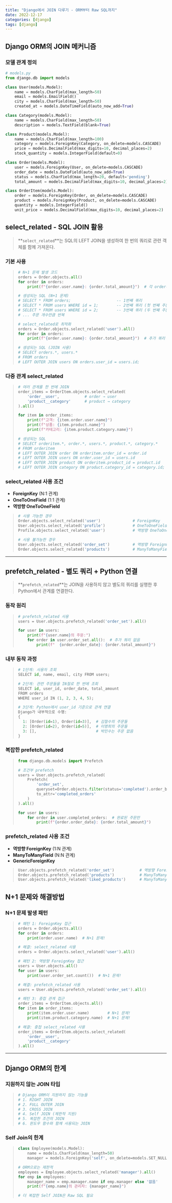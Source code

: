 ```yaml
---
title: "Django에서 JOIN 다루기 - ORM부터 Raw SQL까지"
date: 2022-12-17
categories: [django]
tags: [django]
---
```


## **Django ORM의 JOIN 메커니즘**

### 모델 관계 정의

```python
# models.py
from django.db import models

class User(models.Model):
    name = models.CharField(max_length=50)
    email = models.EmailField()
    city = models.CharField(max_length=50)
    created_at = models.DateTimeField(auto_now_add=True)

class Category(models.Model):
    name = models.CharField(max_length=50)
    description = models.TextField(blank=True)

class Product(models.Model):
    name = models.CharField(max_length=100)
    category = models.ForeignKey(Category, on_delete=models.CASCADE)
    price = models.DecimalField(max_digits=10, decimal_places=2)
    stock_quantity = models.IntegerField(default=0)

class Order(models.Model):
    user = models.ForeignKey(User, on_delete=models.CASCADE)
    order_date = models.DateField(auto_now_add=True)
    status = models.CharField(max_length=20, default='pending')
    total_amount = models.DecimalField(max_digits=10, decimal_places=2)

class OrderItem(models.Model):
    order = models.ForeignKey(Order, on_delete=models.CASCADE)
    product = models.ForeignKey(Product, on_delete=models.CASCADE)
    quantity = models.IntegerField()
    unit_price = models.DecimalField(max_digits=10, decimal_places=2)
```

## **select_related - SQL JOIN 활용**

> **`select_related`**는 SQL의 LEFT JOIN을 생성하여 한 번의 쿼리로 관련 객체를 함께 가져온다.

### 기본 사용

> ```python
> # N+1 문제 발생 코드
> orders = Order.objects.all()
> for order in orders:
>     print(f"{order.user.name}: {order.total_amount}")  # 각 order마다 user 쿼리 실행
> 
> # 생성되는 SQL (N+1 문제)
> # SELECT * FROM orders;                    -- 1번째 쿼리
> # SELECT * FROM users WHERE id = 1;        -- 2번째 쿼리 (첫 번째 주문의 사용자)
> # SELECT * FROM users WHERE id = 2;        -- 3번째 쿼리 (두 번째 주문의 사용자)
> # ... 주문 개수만큼 반복
> ```
> 
> ```python
> # select_related로 최적화
> orders = Order.objects.select_related('user').all()
> for order in orders:
>     print(f"{order.user.name}: {order.total_amount}")  # 추가 쿼리 없음
> 
> # 생성되는 SQL (JOIN 사용)
> # SELECT orders.*, users.*
> # FROM orders
> # LEFT OUTER JOIN users ON orders.user_id = users.id;
> ```

### 다중 관계 select_related

> ```python
> # 여러 관계를 한 번에 JOIN
> order_items = OrderItem.objects.select_related(
>     'order__user',           # order → user
>     'product__category'      # product → category
> ).all()
> 
> for item in order_items:
>     print(f"고객: {item.order.user.name}")
>     print(f"상품: {item.product.name}")
>     print(f"카테고리: {item.product.category.name}")
> 
> # 생성되는 SQL
> # SELECT orderitem.*, order.*, users.*, product.*, category.*
> # FROM orderitem
> # LEFT OUTER JOIN order ON orderitem.order_id = order.id
> # LEFT OUTER JOIN users ON order.user_id = users.id
> # LEFT OUTER JOIN product ON orderitem.product_id = product.id
> # LEFT OUTER JOIN category ON product.category_id = category.id;
> ```

### select_related 사용 조건

- **ForeignKey** (N:1 관계)
- **OneToOneField** (1:1 관계)
- **역방향 OneToOneField**

> ```python
> # 사용 가능한 경우
> Order.objects.select_related('user')              # ForeignKey
> User.objects.select_related('profile')            # OneToOneField
> Profile.objects.select_related('user')            # 역방향 OneToOneField
> 
> # 사용 불가능한 경우
> User.objects.select_related('order_set')          # 역방향 ForeignKey (1:N)
> Order.objects.select_related('products')          # ManyToManyField (N:N)
> ```

---

## **prefetch_related - 별도 쿼리 + Python 연결**

> **`prefetch_related`**는 JOIN을 사용하지 않고 별도의 쿼리를 실행한 후 Python에서 관계를 연결한다.

### 동작 원리

> ```python
> # prefetch_related 사용
> users = User.objects.prefetch_related('order_set').all()
> 
> for user in users:
>     print(f"{user.name}의 주문:")
>     for order in user.order_set.all():  # 추가 쿼리 없음
>         print(f"  {order.order_date}: {order.total_amount}")
> ```

### 내부 동작 과정

> ```python
> # 1단계: 사용자 조회
> SELECT id, name, email, city FROM users;
> 
> # 2단계: 관련 주문들을 IN절로 한 번에 조회
> SELECT id, user_id, order_date, total_amount 
> FROM orders 
> WHERE user_id IN (1, 2, 3, 4, 5);
> 
> # 3단계: Python에서 user_id 기준으로 관계 연결
> Django가 내부적으로 수행:
> {
>   1: [Order(id=1), Order(id=3)],  # 김철수의 주문들
>   2: [Order(id=2), Order(id=5)],  # 이영희의 주문들
>   3: [],                          # 박민수는 주문 없음
> }
> ```


### 복잡한 prefetch_related

> ```python
> from django.db.models import Prefetch
> 
> # 조건부 prefetch
> users = User.objects.prefetch_related(
>     Prefetch(
>         'order_set',
>         queryset=Order.objects.filter(status='completed').order_by('-order_date'),
>         to_attr='completed_orders'
>     )
> ).all()
> 
> for user in users:
>     for order in user.completed_orders:  # 완료된 주문만
>         print(f"{order.order_date}: {order.total_amount}")
> ```

### prefetch_related 사용 조건

- **역방향 ForeignKey** (1:N 관계)
- **ManyToManyField** (N:N 관계)
- **GenericForeignKey**

> ```python
> User.objects.prefetch_related('order_set')           # 역방향 ForeignKey
> Order.objects.prefetch_related('products')           # ManyToManyField
> User.objects.prefetch_related('liked_products')      # ManyToManyField
> ```

## **N+1 문제와 해결방법**

### N+1 문제 발생 패턴

> ```python
> # 패턴 1: ForeignKey 접근
> orders = Order.objects.all()
> for order in orders:
>     print(order.user.name)  # N+1 문제!
> 
> # 해결: select_related 사용
> orders = Order.objects.select_related('user').all()
> 
> # 패턴 2: 역방향 ForeignKey 접근
> users = User.objects.all()
> for user in users:
>     print(user.order_set.count())  # N+1 문제!
> 
> # 해결: prefetch_related 사용
> users = User.objects.prefetch_related('order_set').all()
> 
> # 패턴 3: 중첩 관계 접근
> order_items = OrderItem.objects.all()
> for item in order_items:
>     print(item.order.user.name)        # N+1 문제!
>     print(item.product.category.name)  # N+1 문제!
> 
> # 해결: 중첩 select_related 사용
> order_items = OrderItem.objects.select_related(
>     'order__user',
>     'product__category'
> ).all()
> ```

---

## **Django ORM의 한계**

### 지원하지 않는 JOIN 타입

> ```python
> # Django ORM이 지원하지 않는 기능들
> # 1. RIGHT JOIN
> # 2. FULL OUTER JOIN
> # 3. CROSS JOIN
> # 4. Self JOIN (제한적 지원)
> # 5. 복잡한 조건의 JOIN
> # 6. 윈도우 함수와 함께 사용되는 JOIN
> ```

### Self Join의 한계

> ```python
> class Employee(models.Model):
>     name = models.CharField(max_length=50)
>     manager = models.ForeignKey('self', on_delete=models.SET_NULL, null=True)
> 
> # ORM으로는 제한적
> employees = Employee.objects.select_related('manager').all()
> for emp in employees:
>     manager_name = emp.manager.name if emp.manager else '없음'
>     print(f"{emp.name}의 관리자: {manager_name}")
> 
> # 더 복잡한 Self JOIN은 Raw SQL 필요
> ```

<!-- ## **Raw SQL 사용법**

> 복잡한 JOIN이나 ORM으로 표현하기 어려운 쿼리는 Raw SQL을 사용한다.

### 1. objects.raw() 사용

> ```python
> # Self JOIN으로 직원과 관리자 정보 조회
> employees = Employee.objects.raw("""
>     SELECT e.id, e.name, e.position, 
>            COALESCE(m.name, '없음') as manager_name
>     FROM employees e
>     LEFT JOIN employees m ON e.manager_id = m.id
>     ORDER BY e.name
> """)
> 
> for emp in employees:
>     print(f"{emp.name} - 관리자: {emp.manager_name}")
> 
> # 파라미터 바인딩
> active_orders = Order.objects.raw("""
>     SELECT o.*, u.name as user_name
>     FROM orders o
>     INNER JOIN users u ON o.user_id = u.id
>     WHERE o.order_date >= %s AND o.status = %s
> """, ['2023-01-01', 'completed'])
> ```

### 2. connection.cursor() 사용

```python
from django.db import connection

def get_sales_report(start_date, end_date):
    """복잡한 집계 리포트 생성"""
    query = """
        SELECT 
            c.name as category,
            COUNT(DISTINCT o.user_id) as unique_customers,
            COUNT(oi.id) as total_orders,
            SUM(oi.quantity * oi.unit_price) as total_revenue,
            AVG(oi.quantity * oi.unit_price) as avg_order_value
        FROM categories c
        INNER JOIN products p ON c.id = p.category_id
        INNER JOIN orderitems oi ON p.id = oi.product_id
        INNER JOIN orders o ON oi.order_id = o.id
        WHERE o.order_date BETWEEN %s AND %s
        GROUP BY c.id, c.name
        ORDER BY total_revenue DESC
    """
    
    with connection.cursor() as cursor:
        cursor.execute(query, [start_date, end_date])
        columns = [col[0] for col in cursor.description]
        return [dict(zip(columns, row)) for row in cursor.fetchall()]

# 사용
report = get_sales_report('2023-01-01', '2023-12-31')
for row in report:
    print(f"{row['category']}: {row['total_revenue']:,}원")
```

### 3. 윈도우 함수 활용

```python
def get_top_customers_by_category():
    """카테고리별 상위 고객 순위"""
    query = """
        WITH customer_category_sales AS (
            SELECT 
                u.id as user_id,
                u.name as user_name,
                c.id as category_id,
                c.name as category_name,
                SUM(oi.quantity * oi.unit_price) as total_spent
            FROM users u
            INNER JOIN orders o ON u.id = o.user_id
            INNER JOIN orderitems oi ON o.id = oi.order_id
            INNER JOIN products p ON oi.product_id = p.id
            INNER JOIN categories c ON p.category_id = c.id
            GROUP BY u.id, u.name, c.id, c.name
        )
        SELECT 
            user_name,
            category_name,
            total_spent,
            ROW_NUMBER() OVER (
                PARTITION BY category_id 
                ORDER BY total_spent DESC
            ) as rank
        FROM customer_category_sales
        WHERE total_spent > 0
        ORDER BY category_name, rank
    """
    
    with connection.cursor() as cursor:
        cursor.execute(query)
        return cursor.fetchall()
```

## Raw SQL 사용 시기와 기준

### ORM 사용 권장

```python
# 단순한 CRUD 작업
users = User.objects.filter(city='서울')
orders = Order.objects.select_related('user').filter(status='completed')

# 기본적인 집계
from django.db.models import Count, Sum, Avg
stats = Order.objects.aggregate(
    total_orders=Count('id'),
    total_revenue=Sum('total_amount'),
    avg_order_value=Avg('total_amount')
)

# 간단한 관계 조회
order_items = OrderItem.objects.select_related(
    'order__user', 'product__category'
).all()
```

### Raw SQL 사용 권장

```python
# 1. 복잡한 윈도우 함수
# 2. 데이터베이스 특화 기능 (PostgreSQL 배열, JSON 함수 등)
# 3. 성능이 중요한 대용량 집계
# 4. CTE (Common Table Expression)
# 5. 복잡한 Self JOIN
# 6. FULL OUTER JOIN, CROSS JOIN
# 7. 복잡한 비즈니스 로직이 포함된 쿼리

# 예시: 월별 매출 증감률
def get_monthly_growth():
    return connection.cursor().execute("""
        WITH monthly_sales AS (
            SELECT 
                DATE_TRUNC('month', order_date) as month,
                SUM(total_amount) as sales
            FROM orders
            GROUP BY DATE_TRUNC('month', order_date)
        )
        SELECT 
            month,
            sales,
            LAG(sales) OVER (ORDER BY month) as prev_sales,
            ROUND(
                ((sales - LAG(sales) OVER (ORDER BY month)) / 
                 LAG(sales) OVER (ORDER BY month) * 100)::numeric, 2
            ) as growth_rate
        FROM monthly_sales
        ORDER BY month
    """).fetchall()
```

## 하이브리드 접근법

실무에서는 ORM과 Raw SQL을 적절히 섞어 사용하는 것이 효과적이다.

### 서비스 레이어에서 조합

```python
class OrderAnalyticsService:
    @staticmethod
    def get_user_summary(user_id):
        # 기본 정보는 ORM으로
        user = User.objects.select_related('profile').get(id=user_id)
        
        # 복잡한 통계는 Raw SQL로
        stats_query = """
            SELECT 
                COUNT(*) as total_orders,
                SUM(total_amount) as total_spent,
                AVG(total_amount) as avg_order_value,
                MAX(order_date) as last_order_date,
                COUNT(DISTINCT oi.product_id) as unique_products
            FROM orders o
            LEFT JOIN orderitems oi ON o.id = oi.order_id
            WHERE o.user_id = %s
        """
        
        with connection.cursor() as cursor:
            cursor.execute(stats_query, [user_id])
            stats = cursor.fetchone()
        
        # 최근 주문은 ORM으로
        recent_orders = Order.objects.filter(user_id=user_id).order_by('-order_date')[:5]
        
        return {
            'user': user,
            'stats': {
                'total_orders': stats[0],
                'total_spent': stats[1],
                'avg_order_value': stats[2],
                'last_order_date': stats[3],
                'unique_products': stats[4]
            },
            'recent_orders': recent_orders
        }
```

### 캐싱과 함께 사용

```python
from django.core.cache import cache
from django.db import connection

def get_category_performance(cache_timeout=3600):
    """카테고리별 성과 분석 (캐싱 적용)"""
    cache_key = 'category_performance'
    result = cache.get(cache_key)
    
    if result is None:
        query = """
            SELECT 
                c.name,
                COUNT(DISTINCT o.user_id) as customers,
                SUM(oi.quantity * oi.unit_price) as revenue,
                AVG(oi.quantity * oi.unit_price) as avg_order
            FROM categories c
            LEFT JOIN products p ON c.id = p.category_id
            LEFT JOIN orderitems oi ON p.id = oi.product_id
            LEFT JOIN orders o ON oi.order_id = o.id
            WHERE o.order_date >= CURRENT_DATE - INTERVAL '30 days'
            GROUP BY c.id, c.name
            ORDER BY revenue DESC
        """
        
        with connection.cursor() as cursor:
            cursor.execute(query)
            columns = [col[0] for col in cursor.description]
            result = [dict(zip(columns, row)) for row in cursor.fetchall()]
        
        cache.set(cache_key, result, cache_timeout)
    
    return result
```

## 성능 모니터링과 디버깅

### Django Debug Toolbar 활용

```python
# settings.py
if DEBUG:
    INSTALLED_APPS += ['debug_toolbar']
    MIDDLEWARE += ['debug_toolbar.middleware.DebugToolbarMiddleware']
    
    DEBUG_TOOLBAR_CONFIG = {
        'SHOW_TOOLBAR_CALLBACK': lambda request: True,
    }
```

### 쿼리 로깅

```python
# settings.py
LOGGING = {
    'version': 1,
    'disable_existing_loggers': False,
    'handlers': {
        'console': {
            'class': 'logging.StreamHandler',
        },
    },
    'loggers': {
        'django.db.backends': {
            'handlers': ['console'],
            'level': 'DEBUG',
        },
    },
}
```

### 프로파일링 도구

```python
from django.test.utils import override_settings
from django.db import connection

@override_settings(DEBUG=True)
def profile_query(func):
    """쿼리 성능 프로파일링 데코레이터"""
    def wrapper(*args, **kwargs):
        queries_before = len(connection.queries)
        
        result = func(*args, **kwargs)
        
        queries_after = len(connection.queries)
        print(f"Executed {queries_after - queries_before} queries")
        
        for query in connection.queries[queries_before:]:
            print(f"Time: {query['time']}s")
            print(f"SQL: {query['sql'][:100]}...")
        
        return result
    return wrapper

# 사용
@profile_query
def get_orders_with_details():
    return Order.objects.select_related('user').prefetch_related('orderitem_set').all()
```

## 정리

Django ORM은 강력하지만 한계가 있다. `select_related`로 INNER/LEFT JOIN을 활용하고, `prefetch_related`로 1:N, N:N 관계를 효율적으로 처리하며, N+1 문제를 예방하는 것이 기본이다. 

복잡한 분석 쿼리나 데이터베이스 특화 기능이 필요한 경우에는 Raw SQL을 적극 활용하되, SQL 인젝션 방지와 트랜잭션 관리에 주의해야 한다. 실무에서는 ORM과 Raw SQL을 적절히 조합하는 하이브리드 접근법이 가장 효과적이다.

성능 최적화는 지속적인 모니터링과 프로파일링을 통해 병목 지점을 찾아 개선하는 것이 중요하며, 특히 대용량 서비스에서는 데이터베이스 레벨의 최적화도 함께 고려해야 한다. -->